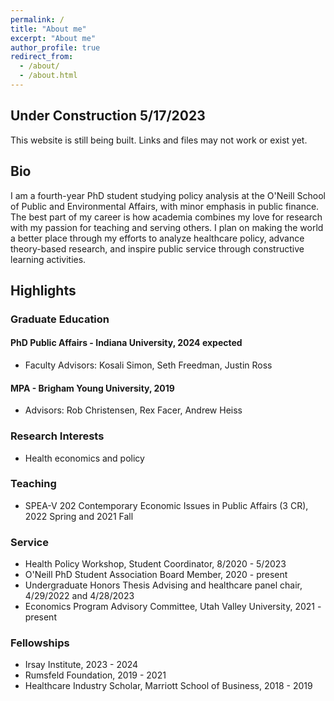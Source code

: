 ```yaml
---
permalink: /
title: "About me"
excerpt: "About me"
author_profile: true
redirect_from: 
  - /about/
  - /about.html
---
```


## Under Construction 5/17/2023
This website is still being built. Links and files may not work or exist yet. 

## Bio
I am a fourth-year PhD student studying policy analysis at the O'Neill School of Public and Environmental Affairs, with minor emphasis in public finance. The best part of my career is how academia combines my love for research with my passion for teaching and serving others. I plan on making the world a better place through my efforts to analyze healthcare policy, advance theory-based research, and inspire public service through constructive learning activities. 

## Highlights 

### Graduate Education
#### PhD Public Affairs - Indiana University, 2024 expected  
* Faculty Advisors: Kosali Simon, Seth Freedman, Justin Ross  

#### MPA - Brigham Young University, 2019  
* Advisors: Rob Christensen, Rex Facer, Andrew Heiss

### Research Interests
* Health economics and policy 

### Teaching
* SPEA-V 202 Contemporary Economic Issues in Public Affairs (3 CR), 2022 Spring and 2021 Fall 

### Service
* Health Policy Workshop, Student Coordinator, 8/2020 - 5/2023  
* O'Neill PhD Student Association Board Member, 2020 - present  
* Undergraduate Honors Thesis Advising and healthcare panel chair, 4/29/2022 and 4/28/2023  
* Economics Program Advisory Committee, Utah Valley University, 2021 - present  
  
### Fellowships
* Irsay Institute, 2023 - 2024
* Rumsfeld Foundation, 2019 - 2021  
* Healthcare Industry Scholar, Marriott School of Business, 2018 - 2019  
